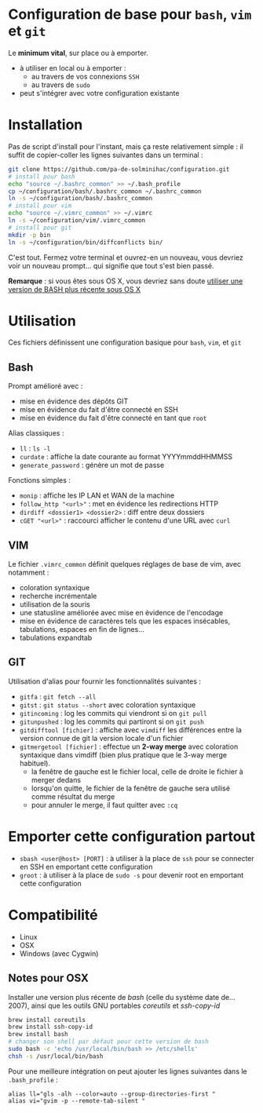 # Configuration de base pour `bash`, `vim` et `git`

Le **minimum vital**, sur place ou à emporter.

- à utiliser en local ou à emporter :
  - au travers de vos connexions `SSH`
  - au travers de `sudo`
- peut s'intégrer avec votre configuration existante


# Installation

Pas de script d'install pour l'instant, mais ça reste relativement simple : il suffit de copier-coller les lignes suivantes dans un terminal :

```bash
git clone https://github.com/pa-de-solminihac/configuration.git
# install pour bash
echo "source ~/.bashrc_common" >> ~/.bash_profile
cp ~/configuration/bash/.bashrc_common ~/.bashrc_common
ln -s ~/configuration/bash/.bashrc_common
# install pour vim
echo "source ~/.vimrc_common" >> ~/.vimrc
ln -s ~/configuration/vim/.vimrc_common
# install pour git
mkdir -p bin
ln -s ~/configuration/bin/diffconflicts bin/
```

C'est tout. Fermez votre terminal et ouvrez-en un nouveau, vous devriez voir un nouveau prompt... qui signifie que tout s'est bien passé.

**Remarque** : si vous êtes sous OS X, vous devriez sans doute [utiliser une version de BASH plus récente sous OS X](https://github.com/pa-de-solminihac/configuration/blob/master/README.md#notes-pour-osx)

# Utilisation

Ces fichiers définissent une configuration basique pour `bash`, `vim`, et `git`


## Bash

Prompt amélioré avec :
- mise en évidence des dépôts GIT
- mise en évidence du fait d'être connecté en SSH
- mise en évidence du fait d'être connecté en tant que `root`

Alias classiques :
- `ll` : `ls -l`
- `curdate` : affiche la date courante au format YYYYmmddHHMMSS
- `generate_password` : génère un mot de passe

Fonctions simples :
- `monip` : affiche les IP LAN et WAN de la machine
- `follow_http "<url>"` : met en évidence les redirections HTTP
- `dirdiff <dossier1> <dossier2>` : diff entre deux dossiers
- `cGET "<url>"` : raccourci afficher le contenu d'une URL avec `curl`


## VIM

Le fichier `.vimrc_common` définit quelques réglages de base de vim, avec notamment :
- coloration syntaxique
- recherche incrémentale
- utilisation de la souris
- une statusline améliorée avec mise en évidence de l'encodage
- mise en évidence de caractères tels que les espaces insécables, tabulations, espaces en fin de lignes...
- tabulations expandtab


## GIT

Utilisation d'alias pour fournir les fonctionnalités suivantes :
- `gitfa` : `git fetch --all`
- `gitst` : `git status --short` avec coloration syntaxique
- `gitincoming` : log les commits qui viendront si on `git pull`
- `gitunpushed` : log les commits qui partiront si on `git push`
- `gitdifftool [fichier]` : affiche avec `vimdiff` les différences entre la version connue de git la version locale d'un fichier
- `gitmergetool [fichier]` : effectue un **2-way merge** avec coloration syntaxique dans vimdiff (bien plus pratique que le 3-way merge habituel).
  - la fenêtre de gauche est le fichier local, celle de droite le fichier à merger dedans
  - lorsqu'on quitte, le fichier de la fenêtre de gauche sera utilisé comme résultat du merge
  - pour annuler le merge, il faut quitter avec `:cq`


# Emporter cette configuration partout

- `sbash <user@host> [PORT]` : à utiliser à la place de `ssh` pour se connecter en SSH en emportant cette configuration
- `groot` : à utiliser à la place de `sudo -s` pour devenir root en emportant cette configuration


# Compatibilité

- Linux
- OSX
- Windows (avec Cygwin)

## Notes pour OSX

Installer une version plus récente de *bash* (celle du système date de... 2007), ainsi que les outils GNU portables *coreutils* et *ssh-copy-id*

```bash
brew install coreutils
brew install ssh-copy-id
brew install bash
# changer son shell par défaut pour cette version de bash
sudo bash -c 'echo /usr/local/bin/bash >> /etc/shells'
chsh -s /usr/local/bin/bash 
```

Pour une meilleure intégration on peut ajouter les lignes suivantes dans le `.bash_profile` :
```
alias ll="gls -alh --color=auto --group-directories-first "
alias vi="gvim -p --remote-tab-silent "
```
